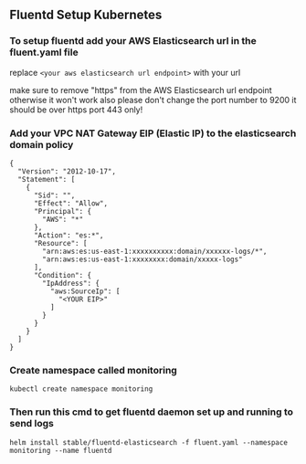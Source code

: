 ## Fluentd Setup Kubernetes

### To setup fluentd add your AWS Elasticsearch url in the fluent.yaml file 

replace `<your aws elasticsearch url endpoint>` with your url

make sure to remove "https" from the AWS Elasticsearch url endpoint otherwise it won't work
also please don't change the port number to 9200 it should be over https port 443 only!

### Add your VPC NAT Gateway EIP (Elastic IP) to the elasticsearch domain policy

```
{
  "Version": "2012-10-17",
  "Statement": [
    {
      "Sid": "",
      "Effect": "Allow",
      "Principal": {
        "AWS": "*"
      },
      "Action": "es:*",
      "Resource": [
        "arn:aws:es:us-east-1:xxxxxxxxxx:domain/xxxxxx-logs/*",
        "arn:aws:es:us-east-1:xxxxxxxx:domain/xxxxx-logs"
      ],
      "Condition": {
        "IpAddress": {
          "aws:SourceIp": [
            "<YOUR EIP>"
          ]
        }
      }
    }
  ]
}
```

### Create namespace called monitoring

`kubectl create namespace monitoring`

### Then run this cmd to get fluentd daemon set up and running to send logs

`helm install stable/fluentd-elasticsearch -f fluent.yaml --namespace monitoring --name fluentd`
